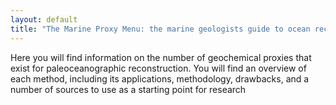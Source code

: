 ```yaml
---
layout: default
title: "The Marine Proxy Menu: the marine geologists guide to ocean reconstruction"
---
```

Here you will find information on the number of geochemical proxies that exist for paleoceanographic reconstruction.  You will find an overview of each method, including its applications, methodology, drawbacks, and a number of sources to use as a starting point for research
